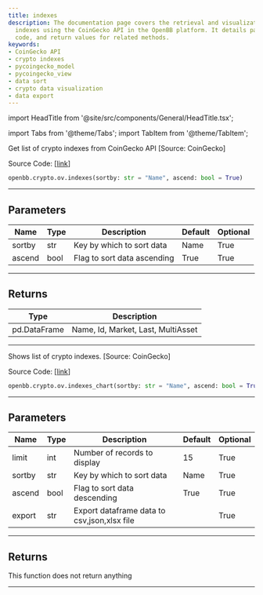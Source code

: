 ```yaml
---
title: indexes
description: The documentation page covers the retrieval and visualization of crypto
  indexes using the CoinGecko API in the OpenBB platform. It details parameters, source
  code, and return values for related methods.
keywords:
- CoinGecko API
- crypto indexes
- pycoingecko_model
- pycoingecko_view
- data sort
- crypto data visualization
- data export
---
```


import HeadTitle from '@site/src/components/General/HeadTitle.tsx';

<HeadTitle title="crypto.ov.indexes - Reference | OpenBB SDK Docs" />

import Tabs from '@theme/Tabs';
import TabItem from '@theme/TabItem';

<Tabs>
<TabItem value="model" label="Model" default>

Get list of crypto indexes from CoinGecko API [Source: CoinGecko]

Source Code: [[link](https://github.com/OpenBB-finance/OpenBB/tree/main/openbb_terminal/cryptocurrency/overview/pycoingecko_model.py#L350)]

```python
openbb.crypto.ov.indexes(sortby: str = "Name", ascend: bool = True)
```

---

## Parameters

| Name | Type | Description | Default | Optional |
| ---- | ---- | ----------- | ------- | -------- |
| sortby | str | Key by which to sort data | Name | True |
| ascend | bool | Flag to sort data ascending | True | True |


---

## Returns

| Type | Description |
| ---- | ----------- |
| pd.DataFrame | Name, Id, Market, Last, MultiAsset |
---

</TabItem>
<TabItem value="view" label="Chart">

Shows list of crypto indexes. [Source: CoinGecko]

Source Code: [[link](https://github.com/OpenBB-finance/OpenBB/tree/main/openbb_terminal/cryptocurrency/overview/pycoingecko_view.py#L608)]

```python
openbb.crypto.ov.indexes_chart(sortby: str = "Name", ascend: bool = True, limit: int = 15, export: str = "")
```

---

## Parameters

| Name | Type | Description | Default | Optional |
| ---- | ---- | ----------- | ------- | -------- |
| limit | int | Number of records to display | 15 | True |
| sortby | str | Key by which to sort data | Name | True |
| ascend | bool | Flag to sort data descending | True | True |
| export | str | Export dataframe data to csv,json,xlsx file |  | True |


---

## Returns

This function does not return anything

---

</TabItem>
</Tabs>
